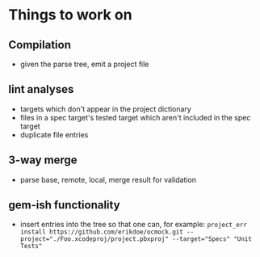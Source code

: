 # Things to work on

## Compilation

- given the parse tree, emit a project file

## lint analyses

- targets which don't appear in the project dictionary
- files in a spec target's tested target which aren't included in the
  spec target
- duplicate file entries

## 3-way merge

- parse base, remote, local, merge result for validation

## gem-ish functionality

- insert entries into the tree so that one can, for example:
  `project_err install https://github.com/erikdoe/ocmock.git
--project="./Foo.xcodeproj/project.pbxproj" --target="Specs" "Unit
Tests"`

